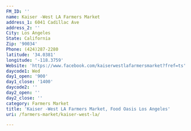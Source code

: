 ```yaml
---
FM_ID: ''
name: Kaiser -West LA Farmers Market
address_1: 6041 Cadillac Ave
address_2: ''
City: Los Angeles
State: California
Zip: '90034'
Phone: (424)287-2280
latitude: '34.0381'
longitude: '-118.3759'
Website: 'https://www.facebook.com/kaiserwestlafarmersmarket?fref=ts'
daycode1: Wed
day1_open: '900'
day1_close: '1400'
daycode2: ''
day2_open: ''
day2_close: ''
category: Farmers Market
title: 'Kaiser -West LA Farmers Market, Food Oasis Los Angeles'
uri: /farmers-market/kaiser-west-la/

---
```


